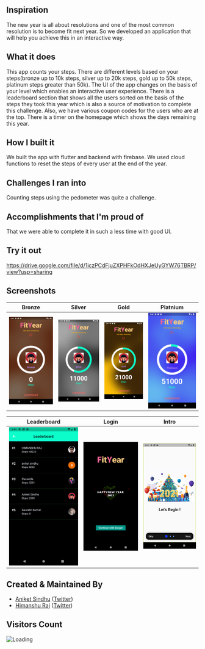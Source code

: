 ## Inspiration
The new year is all about resolutions and one of the most common resolution is to become fit next year. So we developed an application that will help you achieve this in an interactive way. 

## What it does
This app counts your steps. There are different levels based on your steps(bronze up to 10k steps, silver up to 20k steps, gold up to 50k steps, platinum steps greater than 50k). The UI of the app changes on the basis of your level which enables an interactive user experience. There is a leaderboard section that shows all the users sorted on the basis of the steps they took this year which is also a source of motivation to complete this challenge. Also, we have various coupon codes for the users who are at the top. There is a timer on the homepage which shows the days remaining this year.  

## How I built it
We built the app with flutter and backend with firebase. We used cloud functions to reset the steps of every user at the end of the year.

## Challenges I ran into
Counting steps using the pedometer was quite a challenge.

## Accomplishments that I'm proud of
That we were able to complete it in such a less time with good UI.

## Try it out
https://drive.google.com/file/d/1iczPCdFjuZXPHFkOdHXJeUyGYW76TBRP/view?usp=sharing

## Screenshots
Bronze                |  Silver              | Gold                |  Platnium
:-------------------------:|:-------------------------:|:-------------------------:|:-------------------------:
![](https://github.com/AniketSindhu/fityear/blob/master/images/Screenshot_1609676044.png) |![](https://github.com/AniketSindhu/fityear/blob/master/images/Screenshot_1609676055.png)|![](https://github.com/AniketSindhu/fityear/blob/master/images/Screenshot_1609676073.png)|![](https://github.com/AniketSindhu/fityear/blob/master/images/Screenshot_1609676092.png)|


Leaderboard                |  Login              |  Intro              
:-------------------------:|:-------------------------:|:-------------------------:
![](https://github.com/AniketSindhu/fityear/blob/master/images/Screenshot_1609676097.png) |![](https://github.com/AniketSindhu/fityear/blob/master/images/Screenshot_1609676102.png)|![](https://github.com/AniketSindhu/fityear/blob/master/images/Screenshot_1609678268.png)


## Created & Maintained By

- [Aniket Sindhu](https://github.com/AniketSindhu) ([Twitter](https://www.twitter.com/aniketsindhu1))
- [Himanshu Raj](https://github.com/himanshu211raj) ([Twitter](https://twitter.com/himanshu211raj))


## Visitors Count

<img align="left" src = "https://profile-counter.glitch.me/ftyear/count.svg" alt ="Loading">



